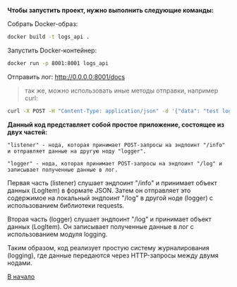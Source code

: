 **Чтобы запустить проект, нужно выполнить следующие команды:**

Собрать Docker-образ: 
```bash
docker build -t logs_api .
```
Запустить Docker-контейнер: 
```bash
docker run -p 8001:8001 logs_api
```
Отправить лог:
http://0.0.0.0:8001/docs

>так же, можно использовать иные методы отправки, например curl:
```bash
curl -X POST -H "Content-Type: application/json" -d '{"data": "test log"}' http://localhost:8001/info
```

**Данный код представляет собой простое приложение, состоящее из двух частей:**

    "listener" - нода, которая принимает POST-запросы на эндпоинт "/info" и отправляет данные на другую ноду "logger".
    
    "logger" - нода, которая принимает POST-запросы на эндпоинт "/log" и записывает полученные данные в лог.

Первая часть (listener) слушает эндпоинт "/info" и принимает объект данных (LogItem) в формате JSON. Затем он отправляет это содержимое на локальный эндпоинт "/log" в другой ноде (logger) с использованием библиотеки requests.

Вторая часть (logger) слушает эндпоинт "/log" и принимает объект данных (LogItem). Он записывает полученные данные в лог с использованием модуля logging.

Таким образом, код реализует простую систему журналирования (logging), где данные передаются через HTTP-запросы между двумя нодами.

[В начало](https://github.com/fulliam/ros_logs_api)